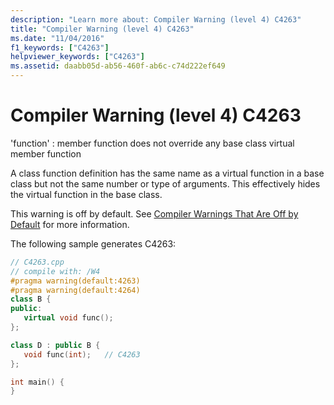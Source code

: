 ```yaml
---
description: "Learn more about: Compiler Warning (level 4) C4263"
title: "Compiler Warning (level 4) C4263"
ms.date: "11/04/2016"
f1_keywords: ["C4263"]
helpviewer_keywords: ["C4263"]
ms.assetid: daabb05d-ab56-460f-ab6c-c74d222ef649
---
```

# Compiler Warning (level 4) C4263

'function' : member function does not override any base class virtual member function

A class function definition has the same name as a virtual function in a base class but not the same number or type of arguments. This effectively hides the virtual function in the base class.

This warning is off by default. See [Compiler Warnings That Are Off by Default](../../preprocessor/compiler-warnings-that-are-off-by-default.md) for more information.

The following sample generates C4263:

```cpp
// C4263.cpp
// compile with: /W4
#pragma warning(default:4263)
#pragma warning(default:4264)
class B {
public:
   virtual void func();
};

class D : public B {
   void func(int);   // C4263
};

int main() {
}
```

